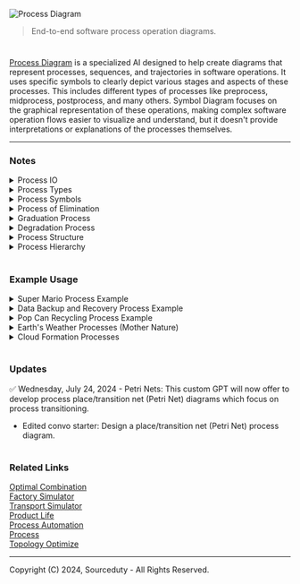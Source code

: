 ![Process Diagram](https://github.com/sourceduty/Process_Theory/assets/123030236/a42a22dc-0b99-4783-ab0a-fb40940841cd)

> End-to-end software process operation diagrams. 

#

[Process Diagram](https://chat.openai.com/g/g-BKPxbMYJD-process-diagram) is a specialized AI designed to help create diagrams that represent processes, sequences, and trajectories in software operations. It uses specific symbols to clearly depict various stages and aspects of these processes. This includes different types of processes like preprocess, midprocess, postprocess, and many others. Symbol Diagram focuses on the graphical representation of these operations, making complex software operation flows easier to visualize and understand, but it doesn't provide interpretations or explanations of the processes themselves.

***

### Notes

<details><summary>Process IO</summary>
<br>

### Process IO

Input/output, commonly abbreviated as I/O, refers to the communication between an information processing system (such as a computer) and the outside world. It encompasses the transfer of data to and from external devices, such as keyboards, monitors, printers, storage devices, and networks. In computing, efficient I/O operations are crucial for the overall performance and usability of a system. Whether it's reading data from a disk, sending information over a network, or displaying output to a user, effective management of I/O resources is essential for ensuring smooth and responsive interactions between users and machines.

<br>    
</details>

<details><summary>Process Types</summary>
<br>

+-----------------------+--------------------------------------------------------------+
| Simple Processes      | Complex Processes                                           |
+-----------------------+--------------------------------------------------------------+
| Sorting               | Machine learning model training                            |
| Filtering             | Complex algorithm optimization                              |
| Summation             | System integration                                         |
| Counting              | Distributed computing                                      |
| Searching             | Data mining                                                 |
| Conversion            | Natural language processing                                |
| Basic arithmetic ops  | Image processing and computer vision                        |
| Copying               | Simulation modeling                                        |
| Concatenation         | Cryptographic operations                                   |
| Validation            | Large-scale data analytics                                 |
| Batch Processing      | Real-time Processing                                        |
| Sequential Processing | Interactive Processing                                     |
| Transaction Processing| Multithreading                                              |
|                       | Multiprocessing                                             |
|                       | Time Sharing                                                |
|                       | Distributed Processing                                     |
|                       | Parallel Processing                                        |
+-----------------------+--------------------------------------------------------------+

<br>    
</details>

<details><summary>Process Symbols</summary>
<br>

These symbols can be combined and expanded to create complex diagrams that depict the flow of activities, decisions, and interactions within a software input and output process.

| Symbol | Name                 | Hex Code | Description                                                                 | Example                   |
|--------|----------------------|----------|-----------------------------------------------------------------------------|---------------------------|
| →      | Process              | U+2192   | Represents a single, linear progression from one step to the next.           | 0 → 1 → 2 → 3 → 4         |
| ⇄      | Multiprocess         | U+21C4   | Indicates interaction or synchronization between multiple parallel activities.| 0/0 ⇄ 1/1 ⇉ 2/2           |
| ⇉      | Parallel Process     | U+21C9   | Represents a separated interaction between parallel processes.               | 0/0 ⇄ 1/1 ⇉ 2/2           |
| ↝      | Preprocess           | U+219D   | Represents an initial setup or preparation step before the main process.     | 0 ↝ 1                     |
| ↯      | Midprocess           | U+21AF   | Indicates an intermediate step within the overall process.                   | 1 ↯ 2                     |
| ↦      | Postprocess          | U+21A6   | Represents a step that occurs after the main process, usually for finalization.| 4 ↦ 5                    |
| ↺      | Reprocess            | U+21BA   | Indicates that a step is being revisited or iterated upon.                   | 3 ↺                        |
| ⇄      | Alternating Process  | U+21C4   | Represents steps that alternate or switch between different paths.           | (3 ⇄ 4)                   |
| ⇢      | Subprocesses         | U+21E2   | Represents a hierarchical structure, with a main process broken into subprocesses.| 0 ⇢ 1 ⇢ 2 ⇢ 3         |
| ↗ ↙    | Process Interception | U+2197, U+2199 | Indicates branching or decisions within the process, leading to different paths.| 2 ↗ 3 ↙ 4          |
| ↷      | Optional Process     | U+21B7   | Indicates a step that may or may not be executed based on certain conditions.| 3 ↷                        |
| ↭      | Joint Process        | U+21AD   | Represents the convergence of multiple paths or activities into a single path.| (3 ↭ 4)                  |
| ⇅      | Vertical Process     | U+21C5   | Indicates vertical interaction or movement between steps.                    |                           |
| ⇆      | Bidirectional Process| U+21C6   | Represents a process that can move in either direction between steps.        |                           |
| ⇇      | Backward Process     | U+21C7   | Represents a process that moves backward or reverses.                        |                           |
| ⇈      | Ascending Process    | U+21C8   | Represents an upward progression in the process.                             |                           |
| ⇊      | Descending Process   | U+21CA   | Represents a downward progression in the process.                            |                           |
| ↪      | Rightward Hook       | U+21AA   | Indicates a process that hooks or moves rightward after a step.              | Step 2 ↪ Step 3           |
| ↩      | Leftward Hook        | U+21A9   | Indicates a process that hooks or moves leftward after a step.               | Step 3 ↩ Step 2           |
| ⇋      | Leftward Double Arrow| U+21CB   | Indicates a two-way interaction where the process can move leftward and return.| 4 ⇋ 3                     |
| ⇌      | Rightward Double Arrow| U+21CC  | Indicates a two-way interaction where the process can move rightward and return.| 3 ⇌ 4                     |
| ⤴      | Topward Arrow        | U+2934   | Represents a process that moves upward from a lower level.                   | 2 ⤴ 3                     |
| ⤵      | Downward Arrow       | U+2935   | Represents a process that moves downward from an upper level.                | 3 ⤵ 2                     |
| ↻      | Clockwise Process    | U+21BB   | Indicates a process that follows a clockwise loop or cycle.                  | Step ↻                     |
| ↶      | Counterclockwise Process | U+21B6| Indicates a process that follows a counterclockwise loop or cycle.           | Step ↶                     |
| ⬌      | Horizontal Arrow     | U+2B0C   | Represents a process that moves horizontally between two points.             | Point A ⬌ Point B         |
| ⬍      | Vertical Arrow       | U+2B0D   | Represents a process that moves vertically between two points.               | Point A ⬍ Point B         |
| ⤢      | Rightward Diagonal Arrow | U+2932| Represents a process moving diagonally upward and rightward.                 | A ⤢ B                     |
| ⤣      | Leftward Diagonal Arrow | U+2933| Represents a process moving diagonally upward and leftward.                  | A ⤣ B                     |
| ⤡      | Rightward Diagonal Arrow Down | U+2931 | Represents a process moving diagonally downward and rightward.              | A ⤡ B                     |
| ⤤      | Leftward Diagonal Arrow Down | U+2934 | Represents a process moving diagonally downward and leftward.              | A ⤤ B                     |
| ⇜      | Leftward Squiggly Arrow | U+21DC | Represents a process with a more complex or indirect leftward movement.     | Start ⇜ Finish            |
| ⇝      | Rightward Squiggly Arrow | U+21DD | Represents a process with a more complex or indirect rightward movement.    | Start ⇝ Finish            |

<br>    
</details>

<details><summary>Process of Elimination</summary>
<br>

The "Process of Elimination" is represented by a sequence of steps starting with identifying potential candidates. These candidates are then evaluated based on specific criteria. As part of a divergent process, each candidate is subsequently processed individually. The results from each are reviewed, culminating in a final decision. This methodical approach helps in systematically narrowing down options to reach a definitive conclusion.

```
Start → Identify Candidates → Evaluate Criteria → Apply Criteria (⇛) → 
Candidate 1 (↦) → Candidate 2 (↦) → Candidate 3 (↦) → 
Review Results → Final Decision
```

<br>    
</details>

<details><summary>Graduation Process</summary>
<br>

The graduation process typically involves a series of structured stages that mark the transition of students from one academic level to another, culminating in a formal ceremony. This process begins with the preprocess of meeting academic requirements, followed by application for graduation. After approval, the midprocess involves preparations for the ceremony, including gown rental and invitations. The postprocess is the graduation ceremony itself, and finally, there is an optional process for attending graduation parties or events.

```
Academic Requirements (↝) → Application for Graduation (→) → Ceremony Preparation (↯) → Graduation Ceremony (↦) → Graduation Parties (↷)
```

<br>    
</details>

<details><summary>Degradation Process</summary>
<br>

The degradation process refers to the decline or reduction in quality, effectiveness, or condition of a software system over time, typically due to factors like system use, environmental conditions, or lack of maintenance. Initially, the system operates optimally (preprocess). Over time, performance may begin to decline (midprocess), and without intervention, the system may reach a critical point of degradation (postprocess). Recovery efforts (reprocess) can be initiated if the degradation is detected early enough.

Battery degradation in electric vehicles (EVs) is a process where the battery's capacity to hold charge diminishes over time due to repeated charge and discharge cycles. The process starts with the initial operation of the battery at full capacity (preprocess). As the vehicle is used and the battery undergoes cycles, its capacity gradually decreases (midprocess). Eventually, the battery may reach a stage where it can no longer support the vehicle's range requirements (postprocess). At this stage, battery management strategies or replacement (reprocess) can be considered to restore functionality.

```
Initial Operation (↝) → Capacity Decrease (↯) → Range Inadequacy (↦) → Management/Replacement (↺)
```

<br>    
</details>

<details><summary>Process Structure</summary>
<br>

The structure of a process in software or systems engineering is designed to outline the sequential and logical order of tasks required to accomplish a specific goal. This structure often represents the flow of data and control through various stages of operation, clearly delineating the start, intermediate steps, and end of the process. It includes a series of actions or operations that may involve decision-making branches, parallel execution paths, and loops, which are strategically organized to optimize performance, maintainability, and scalability. The effective structuring of these processes is critical for ensuring that the system operates smoothly and meets its designated outcomes efficiently.

Process structure can be categorized into various levels and types, each serving distinct roles within a larger system. At the most basic level, simple processes like sorting or filtering involve straightforward, linear sequences of steps. More complex processes, such as distributed computing or machine learning model training, incorporate multiple layers that may include subprocesses and require sophisticated coordination mechanisms. Types of processes vary widely, ranging from sequential and batch processing to real-time and interactive processing. Additionally, processes can be synchronous, executing steps in a strict order, or asynchronous, allowing steps to occur independently. Understanding and designing these levels and types appropriately is essential for crafting systems that are robust, flexible, and capable of handling the demands of varied operational environments.

<br>    
</details>

<details><summary>Process Hierarchy</summary>
<br>

Process hierarchy levels and types are fundamental concepts in both software development and systems engineering, providing a structured approach to managing complex operations. At the highest level, processes may be broadly categorized into main processes, subprocesses, and auxiliary processes, each serving specific roles within the overall system. Main processes are the core functional tasks that drive the primary objectives of the system. Subprocesses break down these main tasks into smaller, more manageable units that are easier to develop, maintain, and troubleshoot. Auxiliary processes include support tasks such as logging, monitoring, and configuration, which are essential for the smooth operation but are not directly involved in the primary functional flow.

#

Here's a hierarchical representation of a complex process, utilizing the specific symbols to denote different stages and types of processes:

```
Complex Process (⇄)
   |
   ├── Preprocess (↝)
   |     ├── Data Collection (→)
   |     └── Data Cleaning (→)
   |
   ├── Main Processing (↯)
   |     ├── Distributed Computing (⇅)
   |     │     ├── Load Balancing (→)
   |     │     └── Parallel Processing (⫸)
   |     |
   |     ├── Machine Learning Model Training (↻)
   |     │     ├── Data Preprocessing (⇢)
   |     │     ├── Model Fitting (⇉)
   |     │     └── Model Validation (↷)
   |     |
   |     └── System Integration (⇈)
   |           ├── API Integration (→)
   |           └── Testing and Quality Assurance (⇛)
   |
   └── Postprocess (↦)
         ├── Data Visualization (→)
         └── Reporting (→)
```

This structure exemplifies the complexity and depth of operations that can be part of a complex software process, illustrating the use of multiple process types to achieve comprehensive results.

<br>    
</details>

#
### Example Usage

<details><summary>Super Mario Process Example</summary>
<br>

In the Super Mario process diagram, the player begins at the start of Level 1-1 and moves right. Along the way, they encounter various challenges such as Goombas, which can be defeated by jumping on them, and blocks that may contain power-ups or coins. The player may collect these power-ups to grow or gain additional abilities. They must also navigate gaps by jumping over them, with the risk of losing a life if they fall. The goal is to reach the flagpole at the end of the level, marking the level's completion and allowing the player to proceed to the next level. Throughout the level, the player must skillfully manage these obstacles to advance successfully.

```
Start
  |
  V
Level 1-1
  |
  +--> Player moves right
  |
  +--> Player encounters Goomba
  |     |
  |     +--> Player jumps on Goomba
  |     |     |
  |     |     +--> Goomba defeated
  |     |     |
  |     |     +--> Continue
  |     |
  |     +--> Player hits Goomba
  |           |
  |           +--> Player loses a life
  |           |
  |           +--> Continue (if lives > 0)
  |
  +--> Player encounters blocks
  |     |
  |     +--> Player hits block
  |           |
  |           +--> Power-up appears (e.g., mushroom)
  |           |     |
  |           |     +--> Player collects power-up
  |           |           |
  |           |           +--> Player grows (if mushroom)
  |           |           |
  |           |           +--> Player gains fire power (if fire flower)
  |           |
  |           +--> Coin appears
  |                 |
  |                 +--> Player collects coin
  |
  +--> Player encounters gap
  |     |
  |     +--> Player jumps over gap
  |           |
  |           +--> Successful jump
  |           |
  |           +--> Fall into gap
  |                 |
  |                 +--> Player loses a life
  |                 |
  |                 +--> Continue (if lives > 0)
  |
  +--> Player reaches flagpole
        |
        +--> Player jumps on flagpole
        |
        +--> Level complete
        |
        +--> Proceed to next level
```

<br>    
</details>

<details><summary>Data Backup and Recovery Process Example</summary>
<br>

1. Preprocess: Check if backup is needed (↝).
2. Parallel Process: Back up databases and user files simultaneously (⫸).
3. Process: Verify integrity of backups (→).
4. Conditional Process: If verification fails, reprocess backup (⇏).
5. Reprocess: Redo backup process (↺).
6. Optional Process: Notify admin if multiple failures occur (↷).
7. Postprocess: Log completion (↦).

Diagram:

```
↝ Check backup needed ⫸ [Back up databases ⇆ Back up user files] → Verify backups ⇏ {If fail} ↺ Redo backup ↷ Notify admin (optional) → ↦ Log completion
```

<br>    
</details>

<details><summary>Pop Can Recycling Process Example</summary>
<br>

The recycling process for old pop cans into aluminum casting products begins with the collection of used cans, which serves as a crucial preprocessing step. Once collected, these cans undergo sorting based on material type to ensure only aluminum cans proceed to the next stages. After sorting, the cans are shredded into smaller pieces, followed by the removal of paints and other coatings, preparing them for melting. The clean aluminum shreds are then melted and formed into aluminum ingots, a key transformation point in the process. Subsequent steps include a detailed quality check of the ingots to ensure they meet required specifications. The approved ingots are then used in the manufacturing of various aluminum casting products. A final post-process quality assurance step ensures that the finished products are of high quality before they are distributed to the market. This process not only recycles waste effectively but also contributes to the sustainable production of aluminum products.

```
Collection of used pop cans ↝
   ↓
Sorting of cans based on material type →
   ↓
Shredding of aluminum cans →
   ↓
Removal of paint and other coatings →
   ↓
Melting of shredded aluminum →
   ↓
Formation of aluminum ingots ↯
   ↓
Quality checking of ingots ⇢
   ↓
Manufacturing of aluminum casting products from ingots →
   ↓
Final quality assurance of products ↦
   ↓
Distribution of finished products →
```

<br>    
</details>

<details><summary>Earth's Weather Processes (Mother Nature)</summary>
<br>

Weather processes on Earth are complex and driven by interactions between the atmosphere, oceans, land surfaces, and the sun. These processes influence global climate patterns and are crucial for understanding weather phenomena. The following diagram captures some of the fundamental weather processes that occur in a cyclical manner across the globe.

#### Weather Process Diagram

```
[Sun's Radiation (→) Heating of Earth's Surface (→) Evaporation (↝) Condensation (↯) Cloud Formation (↦) Precipitation (↺) Runoff (→) Collection in Water Bodies (→) Cycle Repeats]

Preprocess: Evaporation (↝)
Midprocess: Condensation (↯)
Postprocess: Cloud Formation (↦)
Reprocess: Precipitation (↺)

1. Sun's Radiation (→) Heating of Earth's Surface
2. Heating of Earth's Surface (→) Evaporation
3. Evaporation (↝) Condensation
4. Condensation (↯) Cloud Formation
5. Cloud Formation (↦) Precipitation
6. Precipitation (↺) Runoff
7. Runoff (→) Collection in Water Bodies
8. Collection in Water Bodies (→) Cycle Repeats
```

#### Summary

The diagram illustrates the continuous cycle of weather processes driven by the sun's energy. Starting with the heating of Earth's surface, water evaporates, condenses to form clouds, and precipitates back to the surface. The runoff collects in water bodies, and the cycle repeats, maintaining the balance of the Earth's weather systems. This cyclical process is fundamental to the distribution of water and the regulation of climate across the planet.

<br>    
</details>

<details><summary>Cloud Formation Processes</summary>
<br>

There are several primary types of clouds: Cumulus, Stratus, Cirrus, and Nimbus. Each type has unique characteristics and formation processes.

#### Cumulus Cloud Formation

Description: Cumulus clouds are fluffy, white clouds with a flat base, often seen during fair weather. They form through the process of convection.

```
[Surface Heating (→) Rising Warm Air (→) Cooling (↝) Condensation (↯) Cumulus Cloud Formation]

Preprocess: Cooling (↝)
Midprocess: Condensation (↯)

1. Surface Heating (→) Rising Warm Air
2. Rising Warm Air (→) Cooling
3. Cooling (↝) Condensation
4. Condensation (↯) Cumulus Cloud Formation
```

#### Stratus Cloud Formation

Description: Stratus clouds are low, gray clouds that cover the sky like a blanket, often resulting in overcast conditions. They form from the gradual lifting of a large air mass.

```
[Large Air Mass (→) Gradual Lifting (→) Cooling (↝) Condensation (↯) Stratus Cloud Formation]

Preprocess: Cooling (↝)
Midprocess: Condensation (↯)

1. Large Air Mass (→) Gradual Lifting
2. Gradual Lifting (→) Cooling
3. Cooling (↝) Condensation
4. Condensation (↯) Stratus Cloud Formation
```

#### Cirrus Cloud Formation

Description: Cirrus clouds are high, wispy clouds composed of ice crystals. They form at high altitudes where temperatures are very low.

```
[High Altitude (→) Low Temperature (→) Ice Crystal Formation (↝) Cirrus Cloud Formation]

Preprocess: Ice Crystal Formation (↝)

1. High Altitude (→) Low Temperature
2. Low Temperature (→) Ice Crystal Formation
3. Ice Crystal Formation (↝) Cirrus Cloud Formation
```


#### Nimbus Cloud Formation

Description: Nimbus clouds are thick, dark clouds that produce continuous rain or snow. They are often associated with stormy weather and are typically low-level clouds.

```
[Moisture Accumulation (→) Cooling (↝) Condensation (↯) Thickening Cloud Layer (→) Nimbus Cloud Formation (↺) Precipitation]

Preprocess: Cooling (↝)
Midprocess: Condensation (↯)
Reprocess: Precipitation (↺)

1. Moisture Accumulation (→) Cooling
2. Cooling (↝) Condensation
3. Condensation (↯) Thickening Cloud Layer
4. Thickening Cloud Layer (→) Nimbus Cloud Formation
5. Nimbus Cloud Formation (↺) Precipitation
```

#### Summary

These diagrams illustrate the formation processes of different types of clouds, each with distinct characteristics and mechanisms. From the convection-driven cumulus clouds to the ice-crystal-based cirrus clouds, understanding these processes helps in predicting weather patterns and phenomena.

<br>    
</details>

#
### Updates

✅ Wednesday, July 24, 2024 - Petri Nets: This custom GPT will now offer to develop process place/transition net (Petri Net) diagrams which focus on process transitioning.
- Edited convo starter: Design a place/transition net (Petri Net) process diagram.

#
### Related Links

[Optimal Combination](https://chat.openai.com/g/g-fiUGKO06I-optimal-combination)
<br>
[Factory Simulator](https://chat.openai.com/g/g-tYRlt7b2g-factory-simulator)
<br>
[Transport Simulator](https://chat.openai.com/g/g-TuP3NAsRB-transport-simulator)
<br>
[Product Life](https://chat.openai.com/g/g-EP0GL7BfP-product-life)
<br>
[Process Automation](https://chat.openai.com/g/g-BCcGUvggx-process-automation)
<br>
[Process](https://github.com/sourceduty/Process)
<br>
[Topology Optimize](https://github.com/sourceduty/Topology_Optimize)

***
Copyright (C) 2024, Sourceduty - All Rights Reserved.
